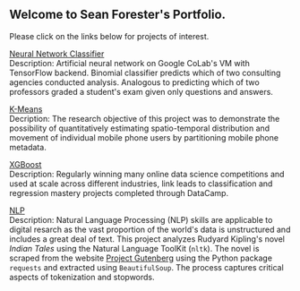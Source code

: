 ## Welcome to Sean Forester's Portfolio.  
 Please click on the links below for projects of interest.

[Neural Network Classifier](https://github.com/lonesome-data/Colab_ANN_Classifier)<br/>
Description: Artificial neural network on Google CoLab's VM with TensorFlow backend. Binomial classifier predicts which of two consulting agencies conducted analysis. Analogous to predicting which of two professors graded a student's exam given only questions and answers.

[K-Means](https://github.com/lonesome-data/OS4601_Advanced_Data_Analysis)<br/>
Decription: The research objective of this project was to demonstrate the possibility of quantitatively estimating spatio-temporal distribution and movement of individual mobile phone users by partitioning mobile phone metadata.   

[XGBoost](https://github.com/lonesome-data/XGBoost) <br/>
Description: Regularly winning many online data science competitions and used at scale across different industries, link leads to classification and regression mastery projects completed through DataCamp. 

[NLP](https://github.com/lonesome-data/CY3650-Project)<br/>
Description: Natural Language Processing (NLP) skills are applicable to digital resarch as the vast proportion of the world's data is unstructured and includes a great deal of text.  This project analyzes Rudyard Kipling's novel *Indian Tales* using the Natural Language ToolKit (`nltk`). The novel is scraped from the website [Project Gutenberg](https://www.gutenberg.org/) using the Python package `requests` and extracted using `BeautifulSoup`. The process captures critical aspects of tokenization and stopwords. 
